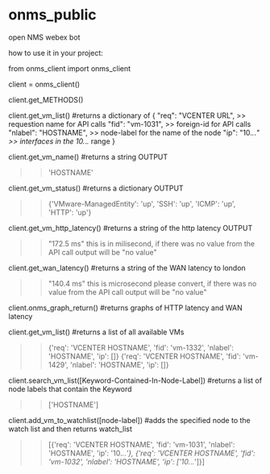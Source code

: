 # onms_public
open NMS webex bot


how to use it in your project:

from onms_client import onms_client

client = onms_client()

client.get_METHODS()

client.get_vm_list() #returns a dictionary of {
                "req": "VCENTER URL", >> requestion name for API calls
                "fid": "vm-1031", >> foreign-id for API calls
                "nlabel": "HOSTNAME", >> node-label for the name of the node
                "ip": "10.*.*.*" >> interfaces in the 10.*.*.* range
                }

client.get_vm_name() #returns a string OUTPUT
>> 'HOSTNAME'

client.get_vm_status() #returns a dictionary OUTPUT
>> {'VMware-ManagedEntity': 'up', 'SSH': 'up', 'ICMP': 'up', 'HTTP': 'up'}

client.get_vm_http_latency() #returns a string of the http latency OUTPUT
>> "172.5 ms" this is in milisecond, if there was no value from the API call output will be "no value"

client.get_wan_latency() #returns a string of the WAN latency to london
>> "140.4 ms" this is microsecond please convert, if there was no value from the API call output will be "no value"

client.onms_graph_return() #returns graphs of HTTP latency and WAN latency

client.get_vm_list() #returns a list of all available VMs
>>{'req': 'VCENTER HOSTNAME', 'fid': 'vm-1332', 'nlabel': 'HOSTNAME', 'ip': []}
{'req': 'VCENTER HOSTNAME', 'fid': 'vm-1429', 'nlabel': 'HOSTNAME', 'ip': []}

client.search_vm_list([Keyword-Contained-In-Node-Label]) #returns a list of node labels that contain the Keyword
>> ['HOSTNAME']

client.add_vm_to_watchlist([node-label]) #adds the specified node to the watch list and then returns watch_list
>> [{'req': 'VCENTER HOSTNAME', 'fid': 'vm-1031', 'nlabel': 'HOSTNAME', 'ip': '10.*.*.*'}, 
{'req': 'VCENTER HOSTNAME', 'fid': 'vm-1032', 'nlabel': 'HOSTNAME', 'ip': ['10.*.*.*']}]
